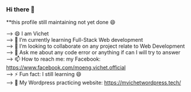 ### Hi there 👋

<!--
**vichetmoeng/vichetmoeng** is a ✨ _special_ ✨ repository because its `README.md` (this file) appears on your GitHub profile.

Here are some ideas to get you started:

- 🔭 I’m currently working on ... 
- 🌱 I’m currently learning Full-Stack Web development
- 👯 I’m looking to collaborate on any project relate to Web Development
- 🤔 I’m looking for help with ...
- 💬 Ask me about any code error or anything if can I will try to answer
- 📫 How to reach me: my Facebook: https://www.facebook.com/moeng.vichet.official
- 😄 Pronouns: ...
- ⚡ Fun fact: I still learning 😄
--> **this profile still maintaining not yet done 😄
--> 😄 I am Vichet <br>
--> 🌱 I’m currently learning Full-Stack Web development<br>
--> 👯 I’m looking to collaborate on any project relate to Web Development<br>
--> 💬 Ask me about any code error or anything if can I will try to answer<br>
--> 📫 How to reach me: my Facebook: https://www.facebook.com/moeng.vichet.official<br>
--> ⚡  Fun fact: I still learning 😄<br>
--> 🔭 My Wordpress practicing website: https://mvichetwordpress.tech/
